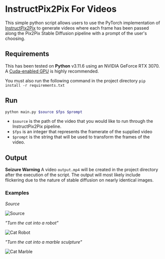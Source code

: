 # InstructPix2Pix For Videos
This simple python script allows users to use the PyTorch implementation of [InstructPix2Pix](https://huggingface.co/timbrooks/instruct-pix2pix) to generate videos where each frame has been passed along the Pix2Pix Stable Diffusion pipeline with a prompt of the user's choosing.

## Requirements
This has been tested on **Python** v3.11.6 using an NVIDIA GeForce RTX 3070. A [Cuda-enabled GPU](https://developer.nvidia.com/cuda-gpus) is highly recommended.

You must also run the following command in the project directory
`pip install -r requirements.txt`


## Run
```bash
python main.py $source $fps $prompt
```

- `$source` is the path of the video that you would like to run through the InstructPix2Pix pipeline.
- `$fps` is an integer that represents the framerate of the supplied video
- `$prompt` is the string that will be used to transform the frames of the video.

## Output
**Seizure Warning**
A video `output.mp4` will be created in the project directory after the execution of the script. The output will most likely include flickering due to the nature of stable diffusion on nearly identical images.

### Examples
_Source_

![Source](examples/cat.gif)

_"Turn the cat into a robot"_

![Cat Robot](examples/cat-robot.gif)


_"Turn the cat into a marble sculpture"_

![Cat Marble](examples/cat-marble.gif)

